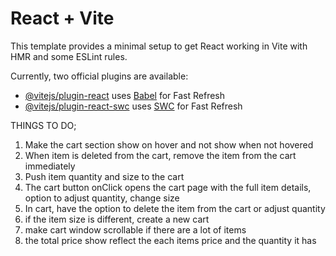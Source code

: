 # React + Vite

This template provides a minimal setup to get React working in Vite with HMR and some ESLint rules.

Currently, two official plugins are available:

- [@vitejs/plugin-react](https://github.com/vitejs/vite-plugin-react/blob/main/packages/plugin-react/README.md) uses [Babel](https://babeljs.io/) for Fast Refresh
- [@vitejs/plugin-react-swc](https://github.com/vitejs/vite-plugin-react-swc) uses [SWC](https://swc.rs/) for Fast Refresh



THINGS TO DO;
1) Make the cart section show on hover and not show when not hovered
2) When item is deleted from the cart, remove the item from the cart immediately
3) Push item quantity and size to the cart 
4) The cart button onClick opens the cart page with the full item details, option to adjust quantity, change size
5) In cart, have the option to delete the item from the cart or adjust quantity
5) if the item size is different, create a new cart
6) make cart window scrollable if there are a lot of items
7) the total price show reflect the each items price and the quantity it has